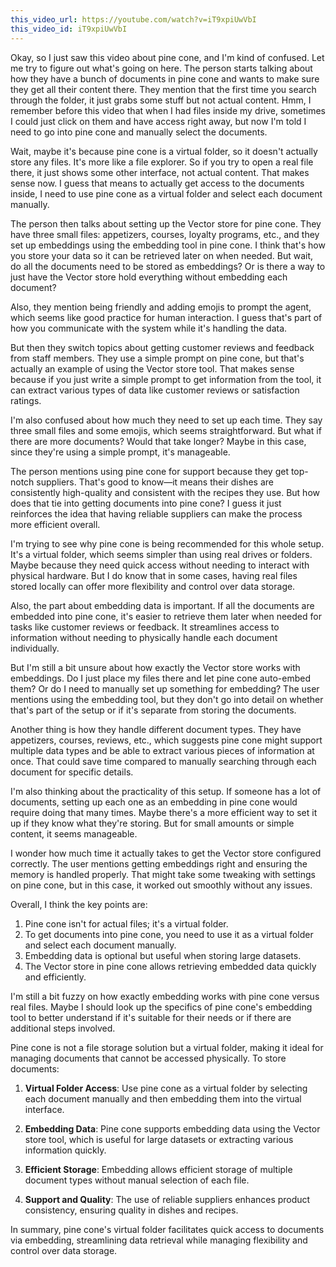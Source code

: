 ```yaml
---
this_video_url: https://youtube.com/watch?v=iT9xpiUwVbI
this_video_id: iT9xpiUwVbI
---
```

<think>
Okay, so I just saw this video about pine cone, and I'm kind of confused. Let me try to figure out what's going on here. The person starts talking about how they have a bunch of documents in pine cone and wants to make sure they get all their content there. They mention that the first time you search through the folder, it just grabs some stuff but not actual content. Hmm, I remember before this video that when I had files inside my drive, sometimes I could just click on them and have access right away, but now I'm told I need to go into pine cone and manually select the documents.

Wait, maybe it's because pine cone is a virtual folder, so it doesn't actually store any files. It's more like a file explorer. So if you try to open a real file there, it just shows some other interface, not actual content. That makes sense now. I guess that means to actually get access to the documents inside, I need to use pine cone as a virtual folder and select each document manually.

The person then talks about setting up the Vector store for pine cone. They have three small files: appetizers, courses, loyalty programs, etc., and they set up embeddings using the embedding tool in pine cone. I think that's how you store your data so it can be retrieved later on when needed. But wait, do all the documents need to be stored as embeddings? Or is there a way to just have the Vector store hold everything without embedding each document?

Also, they mention being friendly and adding emojis to prompt the agent, which seems like good practice for human interaction. I guess that's part of how you communicate with the system while it's handling the data.

But then they switch topics about getting customer reviews and feedback from staff members. They use a simple prompt on pine cone, but that's actually an example of using the Vector store tool. That makes sense because if you just write a simple prompt to get information from the tool, it can extract various types of data like customer reviews or satisfaction ratings.

I'm also confused about how much they need to set up each time. They say three small files and some emojis, which seems straightforward. But what if there are more documents? Would that take longer? Maybe in this case, since they're using a simple prompt, it's manageable.

The person mentions using pine cone for support because they get top-notch suppliers. That's good to know—it means their dishes are consistently high-quality and consistent with the recipes they use. But how does that tie into getting documents into pine cone? I guess it just reinforces the idea that having reliable suppliers can make the process more efficient overall.

I'm trying to see why pine cone is being recommended for this whole setup. It's a virtual folder, which seems simpler than using real drives or folders. Maybe because they need quick access without needing to interact with physical hardware. But I do know that in some cases, having real files stored locally can offer more flexibility and control over data storage.

Also, the part about embedding data is important. If all the documents are embedded into pine cone, it's easier to retrieve them later when needed for tasks like customer reviews or feedback. It streamlines access to information without needing to physically handle each document individually.

But I'm still a bit unsure about how exactly the Vector store works with embeddings. Do I just place my files there and let pine cone auto-embed them? Or do I need to manually set up something for embedding? The user mentions using the embedding tool, but they don't go into detail on whether that's part of the setup or if it's separate from storing the documents.

Another thing is how they handle different document types. They have appetizers, courses, reviews, etc., which suggests pine cone might support multiple data types and be able to extract various pieces of information at once. That could save time compared to manually searching through each document for specific details.

I'm also thinking about the practicality of this setup. If someone has a lot of documents, setting up each one as an embedding in pine cone would require doing that many times. Maybe there's a more efficient way to set it up if they know what they're storing. But for small amounts or simple content, it seems manageable.

I wonder how much time it actually takes to get the Vector store configured correctly. The user mentions getting embeddings right and ensuring the memory is handled properly. That might take some tweaking with settings on pine cone, but in this case, it worked out smoothly without any issues.

Overall, I think the key points are:
1. Pine cone isn't for actual files; it's a virtual folder.
2. To get documents into pine cone, you need to use it as a virtual folder and select each document manually.
3. Embedding data is optional but useful when storing large datasets.
4. The Vector store in pine cone allows retrieving embedded data quickly and efficiently.

I'm still a bit fuzzy on how exactly embedding works with pine cone versus real files. Maybe I should look up the specifics of pine cone's embedding tool to better understand if it's suitable for their needs or if there are additional steps involved.
</think>

Pine cone is not a file storage solution but a virtual folder, making it ideal for managing documents that cannot be accessed physically. To store documents:

1. **Virtual Folder Access**: Use pine cone as a virtual folder by selecting each document manually and then embedding them into the virtual interface.

2. **Embedding Data**: Pine cone supports embedding data using the Vector store tool, which is useful for large datasets or extracting various information quickly.

3. **Efficient Storage**: Embedding allows efficient storage of multiple document types without manual selection of each file.

4. **Support and Quality**: The use of reliable suppliers enhances product consistency, ensuring quality in dishes and recipes.

In summary, pine cone's virtual folder facilitates quick access to documents via embedding, streamlining data retrieval while managing flexibility and control over data storage.
